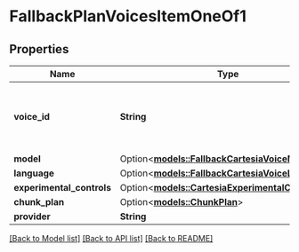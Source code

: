 # FallbackPlanVoicesItemOneOf1

## Properties

Name | Type | Description | Notes
------------ | ------------- | ------------- | -------------
**voice_id** | **String** | The ID of the particular voice you want to use. | 
**model** | Option<[**models::FallbackCartesiaVoiceModel**](FallbackCartesiaVoiceModel.md)> |  | [optional]
**language** | Option<[**models::FallbackCartesiaVoiceLanguage**](FallbackCartesiaVoiceLanguage.md)> |  | [optional]
**experimental_controls** | Option<[**models::CartesiaExperimentalControls**](CartesiaExperimentalControls.md)> |  | [optional]
**chunk_plan** | Option<[**models::ChunkPlan**](ChunkPlan.md)> |  | [optional]
**provider** | **String** |  | 

[[Back to Model list]](../README.md#documentation-for-models) [[Back to API list]](../README.md#documentation-for-api-endpoints) [[Back to README]](../README.md)


